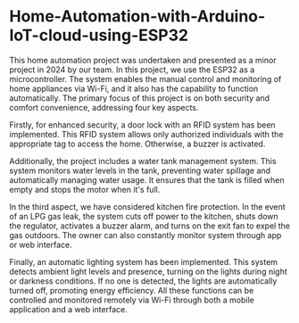 # Home-Automation-with-Arduino-IoT-cloud-using-ESP32
This home automation project was undertaken and presented as a minor project in 2024 by our team. In this project, we use the ESP32 as a microcontroller. The system enables the manual control and monitoring of home appliances via Wi-Fi, and it also has the capability to function automatically. The primary focus of this project is on both security and comfort convenience, addressing four key aspects.

Firstly, for enhanced security, a door lock with an RFID system has been implemented. This RFID system allows only authorized individuals with the appropriate tag to access the home. Otherwise, a buzzer is activated.

Additionally, the project includes a water tank management system. This system monitors water levels in the tank, preventing water spillage and automatically managing water usage. It ensures that the tank is filled when empty and stops the motor when it's full.

In the third aspect, we have considered kitchen fire protection. In the event of an LPG gas leak, the system cuts off power to the kitchen, shuts down the regulator, activates a buzzer alarm, and turns on the exit fan to expel the gas outdoors. The owner can also constantly monitor system through app or web interface.

Finally, an automatic lighting system has been implemented. This system detects ambient light levels and presence, turning on the lights during night or darkness conditions. If no one is detected, the lights are automatically turned off, promoting energy efficiency. All these functions can be controlled and monitored remotely via Wi-Fi through both a mobile application and a web interface.


